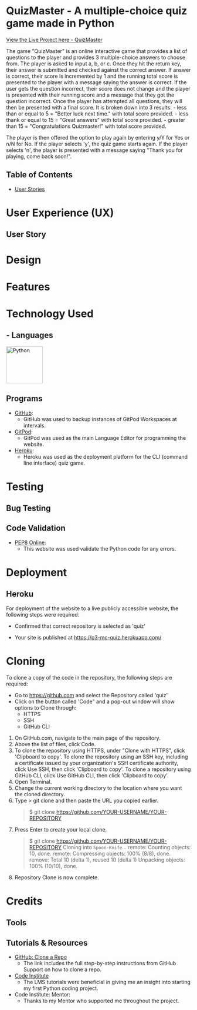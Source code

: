 # QuizMaster - A multiple-choice quiz game made in Python

[View the Live Project here - QuizMaster](https://p3-mc-quiz.herokuapp.com/)

The game "QuizMaster" is an online interactive game that provides a list of questions to the player and provides
3 multiple-choice answers to choose from. The player is asked to input a, b, or c. Once they hit the return key,
their answer is submitted and checked against the correct answer. If answer is correct, their score is incremented
by 1 and the running total score is presented to the player with a message saying the answer is correct.
If the user gets the question incorrect, their score does not change and the player is presented with their running
score and a message that they got the question incorrect.
Once the player has attempted all questions, they will then be presented with a final score. It is broken down into 
3 results:
    - less than or equal to 5 = "Better luck next time." with total score provided.
    - less thank or equal to 15 = "Great answers" with total score provided.
    - greater than 15 = "Congratulations Quizmaster!" with total score provided.

The player is then offered the option to play again by entering y/Y for Yes or n/N for No.
If the player selects 'y', the quiz game starts again.
If the player selects 'n', the player is presented with a message saying "Thank you for playing, come back soon!".

## Table of Contents
* [User Stories](#user-story)


# User Experience (UX)
## User Story

# Design

#  Features

# Technology Used
## - Languages

<img src="#" alt="Python" width="100px"/> 

## Programs
- [GitHub](https://github.com/):
    - GitHub was used to backup instances of GitPod Workspaces at intervals.
- [GitPod](https://gitpod.io/):
    - GitPod was used as the main Language Editor for programming the website.
- [Heroku](https://www.heroku.com/):
    - Heroku was used as the deployment platform for the CLI (command line interface) quiz game.

# Testing

## Bug Testing


## Code Validation
- [PEP8 Online](http://pep8online.com/):
    - This website was used validate the Python code for any errors.

# Deployment

## Heroku
For deployment of the website to a live publicly accessible website, the following steps were required:
- Confirmed that correct repository is selected as 'quiz'

- Your site is published at https://p3-mc-quiz.herokuapp.com/

# Cloning
To clone a copy of the code in the repository, the following steps are required:
- Go to https://github.com and select the Repository called 'quiz'
- Click on the button called 'Code" and a pop-out window will show options to Clone through:
    - HTTPS
    - SSH
    - GitHub CLI
1. On GitHub.com, navigate to the main page of the repository.
2. Above the list of files, click  Code.
3. To clone the repository using HTTPS, under "Clone with HTTPS", click 'Clipboard to copy'. To clone the repository using an SSH key, including a certificate issued by your organization's SSH certificate authority, click Use SSH, then click 'Clipboard to copy'. To clone a repository using GitHub CLI, click Use GitHub CLI, then click 'Clipboard to copy'.
4. Open Terminal.
5. Change the current working directory to the location where you want the cloned directory.
6. Type > git clone and then paste the URL you copied earlier. 
    > $ git clone https://github.com/YOUR-USERNAME/YOUR-REPOSITORY
7. Press Enter to create your local clone.
    > $ git clone https://github.com/YOUR-USERNAME/YOUR-REPOSITORY
    > Cloning into `Spoon-Knife`...
    > remote: Counting objects: 10, done.
    > remote: Compressing objects: 100% (8/8), done.
    > remove: Total 10 (delta 1), reused 10 (delta 1)
    > Unpacking objects: 100% (10/10), done.
8. Repository Clone is now complete.

# Credits

## Tools


## Tutorials & Resources
- [GitHub: Clone a Repo](https://docs.github.com/en/repositories/creating-and-managing-repositories/cloning-a-repository)
    - The link includes the full step-by-step instructions from GitHub Support on how to clone a repo.
- [Code Institute](https://codeinstitute.net)
    - The LMS tutorials were beneficial in giving me an insight into starting my first Python coding project.
- Code Institute: Mentor: 
    - Thanks to my Mentor who supported me throughout the project.